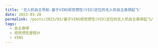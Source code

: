 ```yaml
---
title: '无人机自主导航-基于VINS视觉惯性(VIO)定位的无人机自主悬停起飞'
date: 2023-03-20
permalink: /posts/2023/03/基于VINS视觉惯性(VIO)定位的无人机自主悬停起飞/
tags:
  - 自主悬停
  - 视觉惯性里程计
  - VINS
---
```




